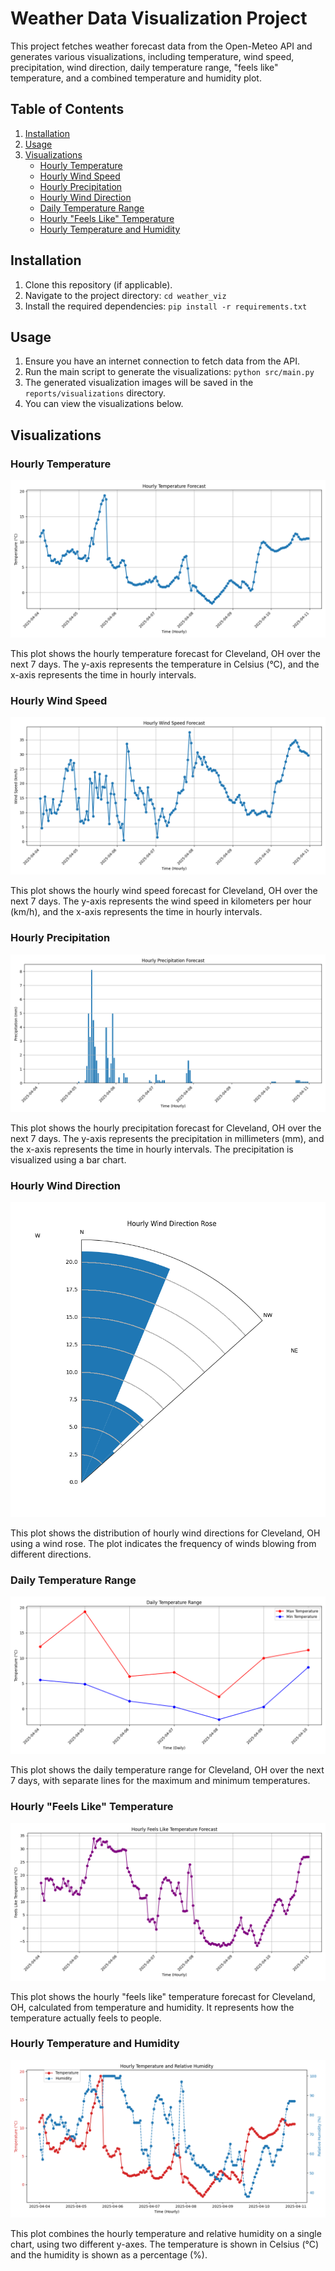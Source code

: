 # Weather Data Visualization Project

This project fetches weather forecast data from the Open-Meteo API and generates various visualizations, including temperature, wind speed, precipitation, wind direction, daily temperature range, "feels like" temperature, and a combined temperature and humidity plot.

## Table of Contents

1.  [Installation](#installation)
2.  [Usage](#usage)
3.  [Visualizations](#visualizations)
    * [Hourly Temperature](#hourly-temperature)
    * [Hourly Wind Speed](#hourly-wind-speed)
    * [Hourly Precipitation](#hourly-precipitation)
    * [Hourly Wind Direction](#hourly-wind-direction)
    * [Daily Temperature Range](#daily-temperature-range)
    * [Hourly "Feels Like" Temperature](#hourly-feels-like-temperature)
    * [Hourly Temperature and Humidity](#hourly-temperature-and-humidity)

## Installation

1.  Clone this repository (if applicable).
2.  Navigate to the project directory: `cd weather_viz`
3.  Install the required dependencies: `pip install -r requirements.txt`

## Usage

1.  Ensure you have an internet connection to fetch data from the API.
2.  Run the main script to generate the visualizations: `python src/main.py`
3.  The generated visualization images will be saved in the `reports/visualizations` directory.
4.  You can view the visualizations below.

## Visualizations

### Hourly Temperature

![Hourly Temperature](reports/visualizations/hourly_temperature.png)

This plot shows the hourly temperature forecast for Cleveland, OH over the next 7 days. The y-axis represents the temperature in Celsius (°C), and the x-axis represents the time in hourly intervals.

### Hourly Wind Speed

![Hourly Wind Speed](reports/visualizations/wind_plot.png)

This plot shows the hourly wind speed forecast for Cleveland, OH over the next 7 days. The y-axis represents the wind speed in kilometers per hour (km/h), and the x-axis represents the time in hourly intervals.

### Hourly Precipitation

![Hourly Precipitation](reports/visualizations/precipitation_plot.png)

This plot shows the hourly precipitation forecast for Cleveland, OH over the next 7 days. The y-axis represents the precipitation in millimeters (mm), and the x-axis represents the time in hourly intervals. The precipitation is visualized using a bar chart.

### Hourly Wind Direction

![Hourly Wind Direction](reports/visualizations/wind_direction_rose.png)

This plot shows the distribution of hourly wind directions for Cleveland, OH using a wind rose. The plot indicates the frequency of winds blowing from different directions.

### Daily Temperature Range

![Daily Temperature Range](reports/visualizations/daily_temperature_range_plot.png)

This plot shows the daily temperature range for Cleveland, OH over the next 7 days, with separate lines for the maximum and minimum temperatures.

### Hourly "Feels Like" Temperature

![Hourly Feels Like Temperature](reports/visualizations/feels_like_temperature_plot.png)

This plot shows the hourly "feels like" temperature forecast for Cleveland, OH, calculated from temperature and humidity. It represents how the temperature actually feels to people.

### Hourly Temperature and Humidity

![Hourly Temperature and Humidity](reports/visualizations/temperature_humidity_plot.png)

This plot combines the hourly temperature and relative humidity on a single chart, using two different y-axes. The temperature is shown in Celsius (°C) and the humidity is shown as a percentage (%).